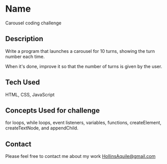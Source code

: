 # Name 
Carousel coding challenge

## Description
Write a program that launches a carousel for 10 turns, showing the turn number each time.

When it's done, improve it so that the number of turns is given by the user.
## Tech Used 
HTML, CSS, JavaScript

## Concepts Used for challenge
for loops, while loops, event listeners, variables, functions, createElement, createTextNode, and appendChild.

## Contact
Please feel free to contact me about my work
HollinsAquile@gmail.com